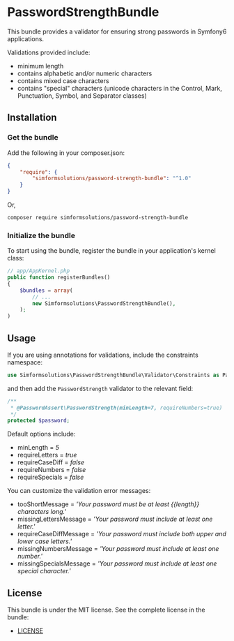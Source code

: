 PasswordStrengthBundle
=============================

This bundle provides a validator for ensuring strong passwords in Symfony6 applications.

Validations provided include:

- minimum length
- contains alphabetic and/or numeric characters
- contains mixed case characters
- contains "special" characters (unicode characters in the Control, Mark, Punctuation, Symbol, and Separator classes)

## Installation

### Get the bundle

Add the following in your composer.json:

``` json
{
    "require": {
        "simformsolutions/password-strength-bundle": "^1.0"
    }
}
```

Or,

``` bash
composer require simformsolutions/password-strength-bundle
```

### Initialize the bundle

To start using the bundle, register the bundle in your application's kernel class:

``` php
// app/AppKernel.php
public function registerBundles()
{
    $bundles = array(
        // ...
        new Simformsolutions\PasswordStrengthBundle(),
    );
)
```

## Usage

If you are using annotations for validations, include the constraints namespace:

``` php
use Simformsolutions\PasswordStrengthBundle\Validator\Constraints as PasswordAssert;
```

and then add the ```PasswordStrength``` validator to the relevant field:

``` php
/**
 * @PasswordAssert\PasswordStrength(minLength=7, requireNumbers=true)
 */
protected $password;
```

Default options include:

- minLength = _5_
- requireLetters = _true_
- requireCaseDiff = _false_
- requireNumbers = _false_
- requireSpecials  = _false_

You can customize the validation error messages:

- tooShortMessage = _'Your password must be at least {{length}} characters long.'_
- missingLettersMessage = _'Your password must include at least one letter.'_
- requireCaseDiffMessage = _'Your password must include both upper and lower case letters.'_
- missingNumbersMessage = _'Your password must include at least one number.'_
- missingSpecialsMessage = _'Your password must include at least one special character.'_

## License

This bundle is under the MIT license. See the complete license in the bundle:

- [LICENSE](https://github.com/SimformSolutionsPvtLtd/PasswordStrengthBundle/blob/master/LICENSE)
